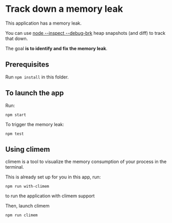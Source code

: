 # Track down a memory leak

This application has a memory leak.

You can use [node --inspect --debug-brk](https://nodejs.org/api/debugger.html#debugger_v8_inspector_integration_for_node_js)
heap snapshots (and diff) to track that down.

The goal __is to identify and fix the memory leak__.

## Prerequisites

Run `npm install` in this folder.

## To launch the app

Run:

```
npm start
```

To trigger the memory leak:

```
npm test
```

## Using climem

climem is a tool to visualize the memory consumption of your process
in the terminal.

This is already set up for you in this app, run:

```
npm run with-climem
```

to run the application with climem support

Then, launch climem

```
npm run climem
```
